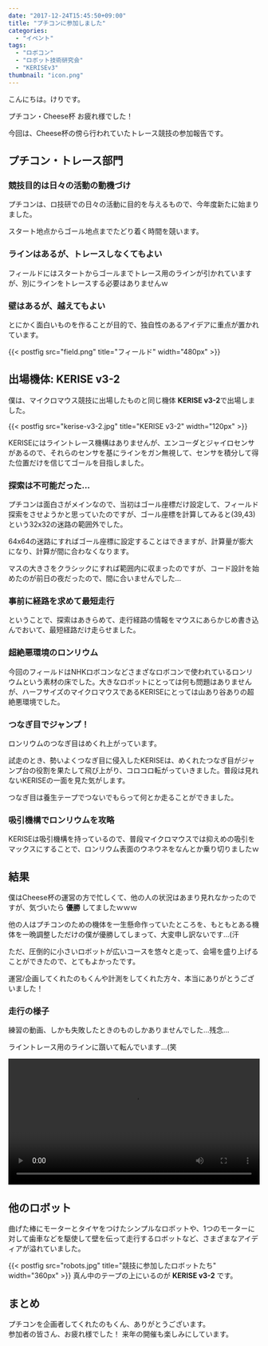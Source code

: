 ```yaml
---
date: "2017-12-24T15:45:50+09:00"
title: "プチコンに参加しました"
categories:
  - "イベント"
tags:
  - "ロボコン"
  - "ロボット技術研究会"
  - "KERISEv3"
thumbnail: "icon.png"
---
```


こんにちは。けりです。

プチコン・Cheese杯 お疲れ様でした！

今回は、Cheese杯の傍ら行われていたトレース競技の参加報告です。

<!--more-->

## プチコン・トレース部門

### 競技目的は日々の活動の動機づけ

プチコンは、ロ技研での日々の活動に目的を与えるもので、今年度新たに始まりました。

スタート地点からゴール地点までたどり着く時間を競います。

### ラインはあるが、トレースしなくてもよい

フィールドにはスタートからゴールまでトレース用のラインが引かれていますが、別にラインをトレースする必要はありませんｗ

### 壁はあるが、越えてもよい

とにかく面白いものを作ることが目的で、独自性のあるアイデアに重点が置かれています。

{{< postfig src="field.png" title="フィールド" width="480px" >}}

## 出場機体: KERISE v3-2

僕は、マイクロマウス競技に出場したものと同じ機体 **KERISE v3-2**で出場しました。

{{< postfig src="kerise-v3-2.jpg" title="KERISE v3-2" width="120px" >}}

KERISEにはライントレース機構はありませんが、エンコーダとジャイロセンサがあるので、それらのセンサを基にラインをガン無視して、センサを積分して得た位置だけを信じてゴールを目指しました。

### 探索は不可能だった...

プチコンは面白さがメインなので、当初はゴール座標だけ設定して、フィールド探索をさせようかと思っていたのですが、ゴール座標を計算してみると(39,43)という32x32の迷路の範囲外でした。

64x64の迷路にすればゴール座標に設定することはできますが、計算量が膨大になり、計算が間に合わなくなります。

マスの大きさをクラシックにすれば範囲内に収まったのですが、コード設計を始めたのが前日の夜だったので、間に合いませんでした...

### 事前に経路を求めて最短走行

ということで、探索はあきらめて、走行経路の情報をマウスにあらかじめ書き込んでおいて、最短経路だけ走らせました。

### 超絶悪環境のロンリウム

今回のフィールドはNHKロボコンなどさまざなロボコンで使われているロンリウムという素材の床でした。大きなロボットにとっては何も問題はありませんが、ハーフサイズのマイクロマウスであるKERISEにとっては山あり谷ありの超絶悪環境でした。

### つなぎ目でジャンプ！

ロンリウムのつなぎ目はめくれ上がっています。

試走のとき、勢いよくつなぎ目に侵入したKERISEは、めくれたつなぎ目がジャンプ台の役割を果たして飛び上がり、コロコロ転がっていきました。普段は見れないKERISEの一面を見た気がします。

つなぎ目は養生テープでつないでもらって何とか走ることができました。

### 吸引機構でロンリウムを攻略

KERISEは吸引機構を持っているので、普段マイクロマウスでは抑えめの吸引をマックスにすることで、ロンリウム表面のウネウネをなんとか乗り切りましたｗ

## 結果

僕はCheese杯の運営の方で忙しくて、他の人の状況はあまり見れなかったのですが、気づいたら **優勝** してましたｗｗｗ

他の人はプチコンのための機体を一生懸命作っていたところを、もともとある機体を一晩調整しただけの僕が優勝してしまって、大変申し訳ないです...(汗

ただ、圧倒的に小さいロボットが広いコースを悠々と走って、会場を盛り上げることができたので、とてもよかったです。

運営/企画してくれたのもくんや計測をしてくれた方々、本当にありがとうございました！

### 走行の様子

練習の動画、しかも失敗したときのものしかありませんでした...残念...

ライントレース用のラインに躓いて転んでいます...(笑

<div class="video"><video src="petit-con-kerise-v3-2.mp4" width="100%" controls preload="metadata"></video></div>

## 他のロボット

曲げた棒にモーターとタイヤをつけたシンプルなロボットや、1つのモーターに対して歯車などを駆使して壁を伝って走行するロボットなど、さまざまなアイディアが溢れていました。


{{< postfig src="robots.jpg" title="競技に参加したロボットたち" width="360px" >}}
真ん中のテープの上にいるのが **KERISE v3-2** です。

## まとめ

プチコンを企画者してくれたのもくん、ありがとうございます。  
参加者の皆さん、お疲れ様でした！
来年の開催も楽しみにしています。

